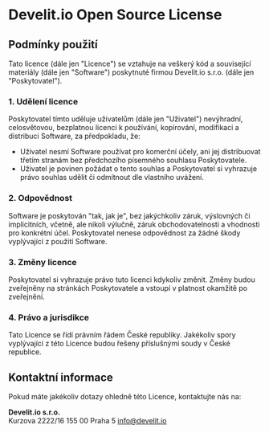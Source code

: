 # Develit.io Open Source License

## Podmínky použití

Tato licence (dále jen "Licence") se vztahuje na veškerý kód a související materiály (dále jen "Software") poskytnuté firmou Develit.io s.r.o. (dále jen "Poskytovatel").

### 1. Udělení licence

Poskytovatel tímto uděluje uživatelům (dále jen "Uživatel") nevýhradní, celosvětovou, bezplatnou licenci k používání, kopírování, modifikaci a distribuci Software, za předpokladu, že:

-  Uživatel nesmí Software používat pro komerční účely, ani jej distribuovat třetím stranám bez předchozího písemného souhlasu Poskytovatele.
-  Uživatel je povinen požádat o tento souhlas a Poskytovatel si vyhrazuje právo souhlas udělit či odmítnout dle vlastního uvážení.

### 2. Odpovědnost

Software je poskytován "tak, jak je", bez jakýchkoliv záruk, výslovných či implicitních, včetně, ale nikoli výlučně, záruk obchodovatelnosti a vhodnosti pro konkrétní účel. Poskytovatel nenese odpovědnost za žádné škody vyplývající z použití Software.

### 3. Změny licence

Poskytovatel si vyhrazuje právo tuto licenci kdykoliv změnit. Změny budou zveřejněny na stránkách Poskytovatele a vstoupí v platnost okamžitě po zveřejnění.

### 4. Právo a jurisdikce

Tato Licence se řídí právním řádem České republiky. Jakékoliv spory vyplývající z této Licence budou řešeny příslušnými soudy v České republice.

## Kontaktní informace

Pokud máte jakékoliv dotazy ohledně této Licence, kontaktujte nás na:

**Develit.io s.r.o.**  
Kurzova 2222/16
155 00 Praha 5
info@develit.io